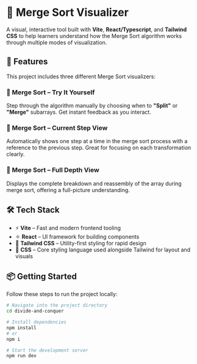 <!-- npm create vite@latest -->

# 🧩 Merge Sort Visualizer

A visual, interactive tool built with **Vite**, **React/Typescript**, and **Tailwind CSS** to help learners understand how the Merge Sort algorithm works through multiple modes of visualization.

## 🚀 Features

This project includes three different Merge Sort visualizers:

### 🔹 Merge Sort – Try It Yourself  
Step through the algorithm manually by choosing when to **"Split"** or **"Merge"** subarrays. Get instant feedback as you interact.

### 🔹 Merge Sort – Current Step View  
Automatically shows one step at a time in the merge sort process with a reference to the previous step. Great for focusing on each transformation clearly.

### 🔹 Merge Sort – Full Depth View  
Displays the complete breakdown and reassembly of the array during merge sort, offering a full-picture understanding.

## 🛠️ Tech Stack

- ⚡ **Vite** – Fast and modern frontend tooling  
- ⚛️ **React** – UI framework for building components  
- 🎨 **Tailwind CSS** – Utility-first styling for rapid design  
- 🧾 **CSS** – Core styling language used alongside Tailwind for layout and visuals


## 📦 Getting Started

Follow these steps to run the project locally:

```bash
# Navigate into the project directory
cd divide-and-conquer

# Install dependencies
npm install
# or
npm i

# Start the development server
npm run dev
